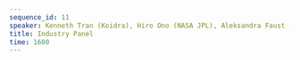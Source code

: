 ```yaml
---
sequence_id: 11
speaker: Kenneth Tran (Koidra), Hiro Ono (NASA JPL), Aleksandra Faust (Google Brain), Michael Roberts (COVID-19 AIX-COVNET University of Cambridge)
title: Industry Panel
time: 1600
---
```

